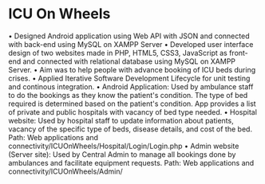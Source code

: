 # ICU On Wheels

• Designed Android application using Web API with JSON and connected with back-end using MySQL on XAMPP Server
• Developed user interface design of two websites made in PHP, HTML5, CSS3, JavaScript as front-end and connected with relational database using MySQL on XAMPP Server.
• Aim was to help people with advance booking of ICU beds during crises. 
• Applied Iterative Software Development Lifecycle for unit testing and continous integration.
• Android Application: Used by ambulance staff to do the bookings as they know the patient's condition. The type of bed required is determined based on the patient's condition. App provides a list of private and public hospitals with vacancy of bed type needed. 
• Hospital website: Used by hospital staff to update information about patients, vacancy of the specific type of beds, disease details, and cost of the bed.
Path: Web applications and connectivity/ICUOnWheels/Hospital/Login/Login.php
• Admin website (Server site): Used by Central Admin to manage all bookings done by ambulances and facilitate equipment requests.
Path: Web applications and connectivity/ICUOnWheels/Admin/